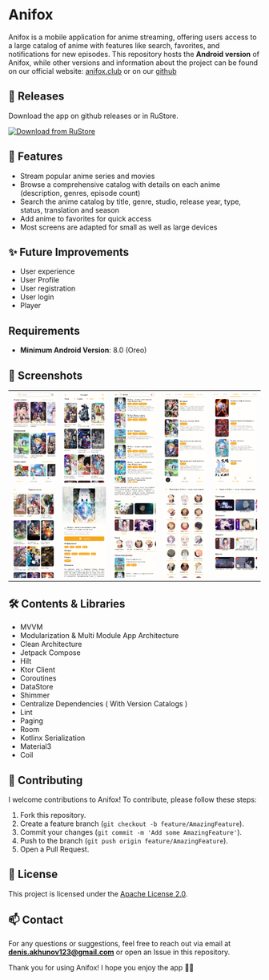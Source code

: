 # Anifox

Anifox is a mobile application for anime streaming, offering users access to a large catalog of anime with features like search, favorites, and notifications for new episodes. This repository hosts the **Android version** of Anifox, while other versions and information about the project can be found on our official website: [anifox.club](https://anifox.club) or on our [github](https://github.com/ANIFOX-CLUB)

## 🔖 Releases
Download the app on github releases or in RuStore.

[<img src="https://cdn.anifox.club/images/github/rustore/ru_store.svg"
      alt="Download from RuStore"
      height="80">](https://www.rustore.ru/catalog/app/club.anifox.android)

## 📱 Features

- Stream popular anime series and movies
- Browse a comprehensive catalog with details on each anime (description, genres, episode count)
- Search the anime catalog by title, genre, studio, release year, type, status, translation and season
- Add anime to favorites for quick access
- Most screens are adapted for small as well as large devices

## ✨ Future Improvements

- User experience
- User Profile
- User registration
- User login
- Player

## Requirements

- **Minimum Android Version**: 8.0 (Oreo)

## 📸 Screenshots

<table>
  <tr>
    <td><img src="./screenshots/home.png" alt="home"/></td>
    <td><img src="./screenshots/catalog.png" alt="home"/></td>
    <td><img src="./screenshots/search.png" alt="search"/></td>
    <td><img src="./screenshots/favourite.png" alt="favourite"/></td>
    <td><img src="./screenshots/schedule.png" alt="schedule"/></td>
  <tr>
  <tr>
    <td><img src="./screenshots/genres.png" alt="genres"/></td>
    <td><img src="./screenshots/anime_detail.png" alt="detail"/></td>
    <td><img src="./screenshots/anime_detail_second.png" alt="detail"/></td>
    <td><img src="./screenshots/anime_characters.png" alt="characters"/></td>
    <td><img src="./screenshots/anime_video.png" alt="characters"/></td>
  </tr>
</table>

## 🛠️ Contents & Libraries

- MVVM
- Modularization & Multi Module App Architecture
- Clean Architecture
- Jetpack Compose
- Hilt
- Ktor Client
- Coroutines
- DataStore
- Shimmer
- Centralize Dependencies ( With Version Catalogs )
- Lint
- Paging
- Room
- Kotlinx Serialization
- Material3
- Coil

## 🤝 Contributing

I welcome contributions to Anifox! To contribute, please follow these steps:

1. Fork this repository.
2. Create a feature branch (`git checkout -b feature/AmazingFeature`).
3. Commit your changes (`git commit -m 'Add some AmazingFeature'`).
4. Push to the branch (`git push origin feature/AmazingFeature`).
5. Open a Pull Request.

## 📄 License

This project is licensed under the [Apache License 2.0](LICENSE).

## 📫 Contact

For any questions or suggestions, feel free to reach out via email at **denis.akhunov123@gmail.com** or open an Issue in this repository.

Thank you for using Anifox! I hope you enjoy the app 🦊😊
